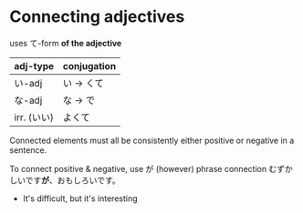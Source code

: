# Connecting adjectives
uses て-form **of the adjective**

| adj-type | conjugation|
|----------|-------------|
| い-adj | い -> くて |
| な-adj | な -> で |
| irr. (いい) |  よくて |

Connected elements must all be consistently either positive or negative in a sentence.

To connect positive & negative, use が (however) phrase connection
むずかしいです**が**、おもしろいです。
- It's difficult, but it's interesting